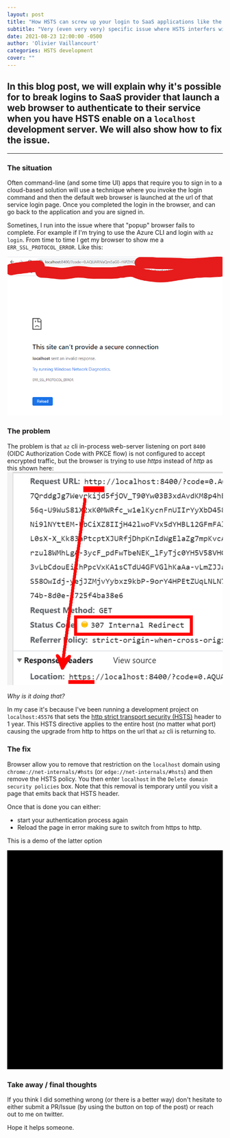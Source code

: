 ```yaml
---
layout: post
title: "How HSTS can screw up your login to SaaS applications like the Azure CLI"
subtitle: "Very (even very very) specific issue where HSTS interfers with login that open a web browser"
date: 2021-08-23 12:00:00 -0500
author: 'Olivier Vaillancourt'
categories: HSTS development
cover: ""
---
```


## In this blog post, we will explain why it's possible for to break logins to SaaS provider that launch a web browser to authenticate to their service when you have HSTS enable on a `localhost` development server.  We will also show how to fix the issue.

----

### The situation

Often command-line (and some time UI) apps that require you to sign in to a cloud-based solution will use a technique where you invoke the login command and then the default web browser is launched at the url of that service login page.  Once you completed the login in the browser, and can go back to the application and you are signed in.  

Sometines, I run into the issue where that "popup" browser fails to complete.  For example if I'm trying to use the Azure CLI and login with `az login`.  From time to time I get my browser to show me a `ERR_SSL_PROTOCOL_ERROR`.  Like this:

![](/img/posts/HstsBreakCliLogin/failedtoConnectToLocalhost.png)

### The problem

The problem is that `az` cli in-process web-server listening on port `8400` (OIDC Authorization Code with PKCE flow) is not configured to accept encrypted traffic, but the browser is trying to use _https_ instead of _http_ as this shown here:
![](/img/posts/HstsBreakCliLogin/HSTSRedirect.png)

*Why is it doing that?*

In my case it's because I've been running a development project on `localhost:45576` that sets the [http strict transport security (HSTS)](https://en.wikipedia.org/wiki/HTTP_Strict_Transport_Security) header to 1 year.  This HSTS directive applies to the entire host (no matter what port) causing the upgrade from http to https on the url that `az` cli is returning to.

### The fix

Browser allow you to remove that restriction on the `localhost` domain using `chrome://net-internals/#hsts` (or `edge://net-internals/#hsts`) and then remove the HSTS policy.  You then enter `localhost` in the `Delete domain security policies` box.  Note that this removal is temporary until you visit a page that emits back that HSTS header.

Once that is done you can either:
- start your authentication process again
- Reload the page in error making sure to switch from https to http.

This is a demo of the latter option

![](/img/posts/HstsBreakCliLogin/fix.gif)

### Take away / final thoughts

If you think I did something wrong (or there is a better way) don't hesitate to either submit a PR/Issue (by using the button on top of the post) or reach out to me on twitter.

Hope it helps someone.
